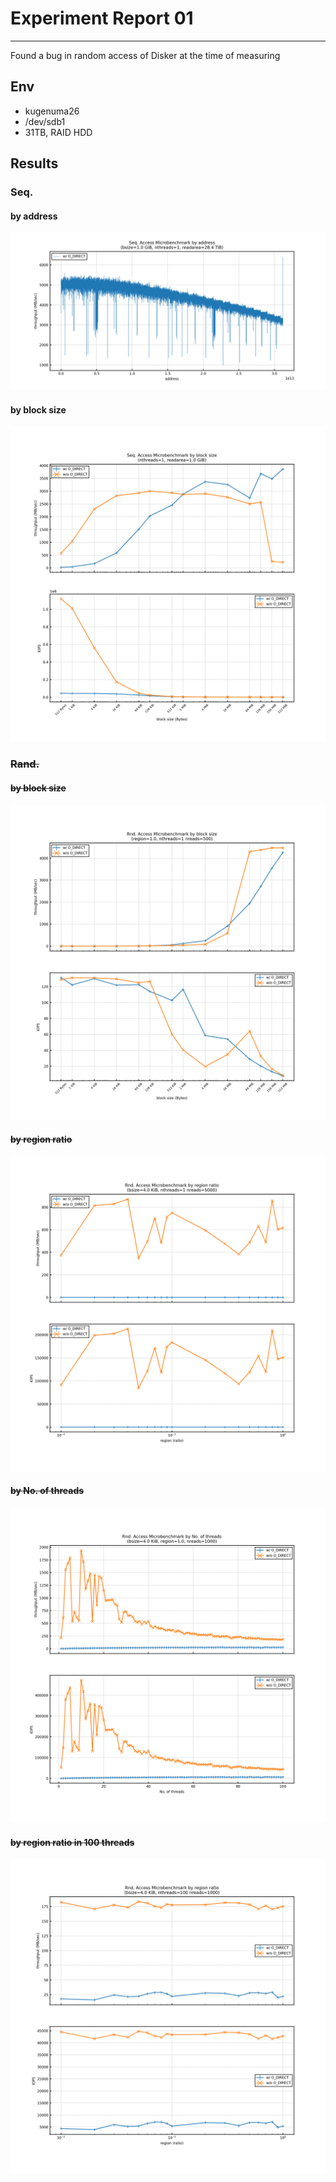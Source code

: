 # Experiment Report 01
---
Found a bug in random access of Disker at the time of measuring

## Env
- kugenuma26
- /dev/sdb1
- 31TB, RAID HDD

## Results
### Seq.
#### by address
![](s_address.png)

#### by block size
![](s_bsize.png)

### ~~Rand.~~
#### ~~by block size~~
![](r_01bsize.png)

#### ~~by region ratio~~
![](r_02region.png)

#### ~~by No. of threads~~
![](r_03threads.png)

#### ~~by region ratio in 100 threads~~
![](r_04regions_mthreads.png)
